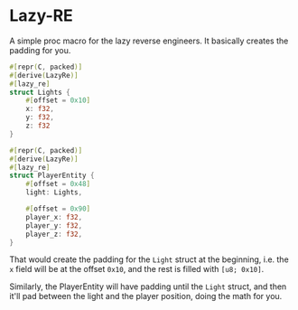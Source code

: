 # Lazy-RE

A simple proc macro for the lazy reverse engineers.
It basically creates the padding for you.

```rust
#[repr(C, packed)]
#[derive(LazyRe)]
#[lazy_re]
struct Lights {
    #[offset = 0x10]
    x: f32,
    y: f32,
    z: f32
}

#[repr(C, packed)]
#[derive(LazyRe)]
#[lazy_re]
struct PlayerEntity {
    #[offset = 0x48]
    light: Lights,

    #[offset = 0x90]
    player_x: f32,
    player_y: f32,
    player_z: f32,
}
```

That would create the padding for the `Light` struct at the beginning, i.e.
the `x` field will be at the offset `0x10`, and the rest is filled with `[u8;
0x10]`.

Similarly, the PlayerEntity will have padding until the `Light` struct, and
then it'll pad between the light and the player position, doing the math for
you.
